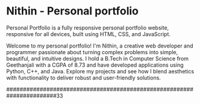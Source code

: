 # Nithin - Personal portfolio


Personal Portfolio is a fully responsive personal portfolio website, responsive for all devices, built using HTML, CSS, and JavaScript.

Welcome to my personal portfolio! I'm Nithin, a creative web developer and programmer passionate about turning complex problems into simple, beautiful, and intuitive designs. I hold a B.Tech in Computer Science from Geethanjali with a CGPA of 8.73 and have developed applications using Python, C++, and Java. Explore my projects and see how I blend aesthetics with functionality to deliver robust and user-friendly solutions.

#######################################################################33
